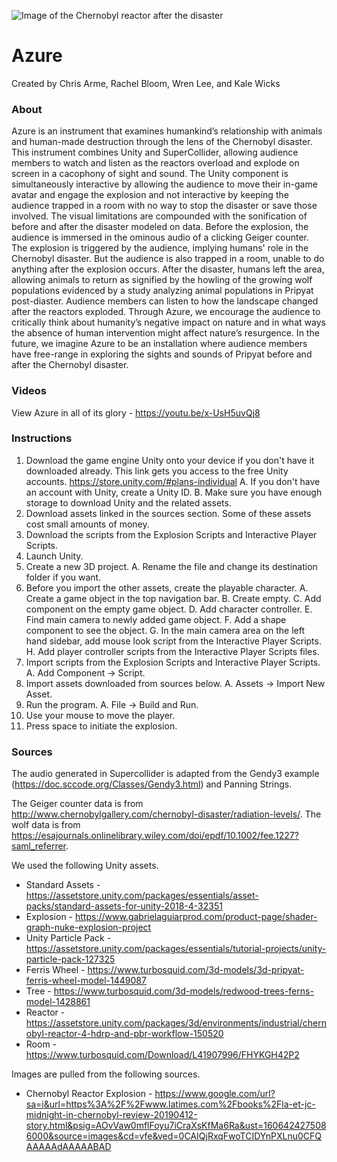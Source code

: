 ![Image of the Chernobyl reactor after the disaster](https://ca-times.brightspotcdn.com/dims4/default/4a0fc3d/2147483647/strip/true/crop/1810x1018+0+0/resize/840x472!/quality/90/?url=https%3A%2F%2Fcalifornia-times-brightspot.s3.amazonaws.com%2Fcd%2F68%2F90d7483dd5739249937653ff44dd%2Fla-1555089214-yatzjfbvxd-snap-image)

# Azure

Created by Chris Arme, Rachel Bloom, Wren Lee, and Kale Wicks

### About

Azure is an instrument that examines humankind’s relationship with animals and human-made destruction through the lens of the Chernobyl disaster. This instrument combines Unity and SuperCollider, allowing audience members to watch and listen as the reactors overload and explode on screen in a cacophony of sight and sound. The Unity component is simultaneously interactive by allowing the audience to move their in-game avatar and engage the explosion and not interactive by keeping the audience trapped in a room with no way to stop the disaster or save those involved. 
The visual limitations are compounded with the sonification of before and after the disaster modeled on data. Before the explosion, the audience is immersed in the ominous audio of a clicking Geiger counter. The explosion is triggered by the audience, implying humans' role in the Chernobyl disaster. But the audience is also trapped in a room, unable to do anything after the explosion occurs. After the disaster, humans left the area, allowing animals to return as signified by the howling of the growing wolf populations evidenced by a study analyzing animal populations in Pripyat post-diaster. Audience members can listen to how the landscape changed after the reactors exploded. 
Through Azure, we encourage the audience to critically think about humanity’s negative impact on nature and in what ways the absence of human intervention might affect nature’s resurgence.
In the future, we imagine Azure to be an installation where audience members have free-range in exploring the sights and sounds of Pripyat before and after the Chernobyl disaster.

### Videos
View Azure in all of its glory - https://youtu.be/x-UsH5uvQj8

### Instructions
1. Download the game engine Unity onto your device if you don't have it downloaded already. This link gets you access to the free Unity accounts. https://store.unity.com/#plans-individual
  A. If you don't have an account with Unity, create a Unity ID.
  B. Make sure you have enough storage to download Unity and the related assets.
2. Download assets linked in the sources section. Some of these assets cost small amounts of money.
3. Download the scripts from the Explosion Scripts and Interactive Player Scripts.
4. Launch Unity.
5. Create a new 3D project.
  A. Rename the file and change its destination folder if you want.
6. Before you import the other assets, create the playable character.
  A. Create a game object in the top navigation bar.
  B. Create empty.
  C. Add component on the empty game object.
  D. Add character controller.
  E. Find main camera to newly added game object.
  F. Add a shape component to see the object.
  G. In the main camera area on the left hand sidebar, add mouse look script from the Interactive Player Scripts.
  H. Add player controller scripts from the Interactive Player Scripts files.
7. Import scripts from the Explosion Scripts and Interactive Player Scripts.
  A. Add Component -> Script.
8. Import assets downloaded from sources below.
  A. Assets -> Import New Asset.
8. Run the program.
  A. File -> Build and Run.
9. Use your mouse to move the player.
10. Press space to initiate the explosion.

### Sources

The audio generated in Supercollider is adapted from the Gendy3 example (https://doc.sccode.org/Classes/Gendy3.html) and Panning Strings. 

The Geiger counter data is from http://www.chernobylgallery.com/chernobyl-disaster/radiation-levels/. The wolf data is from https://esajournals.onlinelibrary.wiley.com/doi/epdf/10.1002/fee.1227?saml_referrer.

We used the following Unity assets.
* Standard Assets - https://assetstore.unity.com/packages/essentials/asset-packs/standard-assets-for-unity-2018-4-32351
* Explosion - https://www.gabrielaguiarprod.com/product-page/shader-graph-nuke-explosion-project
* Unity Particle Pack - https://assetstore.unity.com/packages/essentials/tutorial-projects/unity-particle-pack-127325
* Ferris Wheel - https://www.turbosquid.com/3d-models/3d-pripyat-ferris-wheel-model-1449087
* Tree - https://www.turbosquid.com/3d-models/redwood-trees-ferns-model-1428861
* Reactor - https://assetstore.unity.com/packages/3d/environments/industrial/chernobyl-reactor-4-hdrp-and-pbr-workflow-150520
* Room - https://www.turbosquid.com/Download/L41907996/FHYKGH42P2

Images are pulled from the following sources.
* Chernobyl Reactor Explosion - https://www.google.com/url?sa=i&url=https%3A%2F%2Fwww.latimes.com%2Fbooks%2Fla-et-jc-midnight-in-chernobyl-review-20190412-story.html&psig=AOvVaw0mflFoyu7iCraXsKfMa6Ra&ust=1606424275086000&source=images&cd=vfe&ved=0CAIQjRxqFwoTCIDYnPXLnu0CFQAAAAAdAAAAABAD
